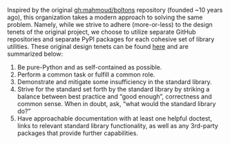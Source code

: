 Inspired by the original [gh:mahmoud/boltons][1] repository (founded ~10 years
ago), this organization takes a modern approach to solving the same problem.
Namely, while we strive to adhere (more-or-less) to the design tenets of the
original project, we choose to utilize separate GitHub repositories and
separate PyPI packages for each cohesive set of library utilities. These
original design tenets can be found [here][2] and are summarized below:

1. Be pure-Python and as self-contained as possible.
1. Perform a common task or fulfill a common role.
1. Demonstrate and mitigate some insufficiency in the standard library.
1. Strive for the standard set forth by the standard library by striking a
   balance between best practice and “good enough”, correctness and common
   sense. When in doubt, ask, “what would the standard library do?”
1. Have approachable documentation with at least one helpful doctest, links to
   relevant standard library functionality, as well as any 3rd-party packages
   that provide further capabilities.

[1]: https://github.com/mahmoud/boltons
[2]: https://boltons.readthedocs.io/en/latest/architecture.html#design-of-a-bolton
